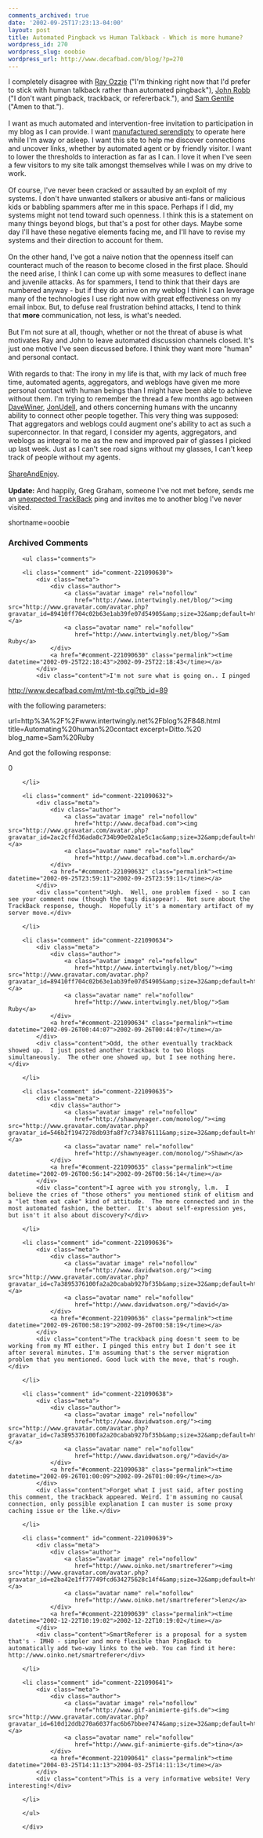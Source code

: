 ```yaml
---
comments_archived: true
date: '2002-09-25T17:23:13-04:00'
layout: post
title: Automated Pingback vs Human Talkback - Which is more humane?
wordpress_id: 270
wordpress_slug: ooobie
wordpress_url: http://www.decafbad.com/blog/?p=270
---
```

I completely disagree with <a href="http://www.ozzie.net/blog/2002/09/25.html#a65">Ray Ozzie</a> ("I'm thinking right now that I'd prefer to stick with human talkback rather than automated pingback"), <a href="http://jrobb.userland.com/2002/09/25.html#a2597">John Robb</a> ("I don't want pingback, trackback, or refererback."), and <a href="http://radio.weblogs.com/0105852/2002/09/25.html#a1192">Sam Gentile</a> ("Amen to that.").
<br /><br />
I want as much automated and intervention-free invitation to participation in my blog as I can provide.  I want <a href="http://radio.weblogs.com/0101679/stories/2002/03/13/manufacturedSerendipity.html">manufactured serendipty</a> to operate here while I'm away or asleep.  I want this site to help me discover connections and uncover links, whether by automated agent or by friendly visitor.  I want to lower the thresholds to interaction as far as I can.  I love it when I've seen a few visitors to my site talk amongst themselves while I was on my drive to work.
<br /><br />
Of course, I've never been cracked or assaulted by an exploit of my systems.  I don't have unwanted stalkers or abusive anti-fans or malicious kids or babbling spammers after me in this space.  Perhaps if I did, my systems might not tend toward such openness.  I think this is a statement on many things beyond blogs, but that's a post for other days.  Maybe some day I'll have these negative elements facing me, and I'll have to revise my systems and their direction to account for them.
<br /><br />
On the other hand, I've got a naive notion that the openness itself can counteract much of the reason to become closed in the first place.  Should the need arise, I think I can come up with some measures to deflect inane and juvenile attacks.  As for spammers, I tend to think that their days are numbered anyway - but if they do arrive on my weblog I think I can leverage many of the technologies I use right now with great effectiveness on my email inbox.  But, to defuse real frustration behind attacks, I tend to think that <strong>more</strong> communication, not less, is what's needed.
<br /><br />
But I'm not sure at all, though, whether or not the threat of abuse is what motivates Ray and John to leave automated discussion channels closed.  It's just one motive I've seen discussed before.  I think they want more "human" and personal contact.
<br /><br />
With regards to that:  The irony in my life is that, with my lack of much free time,  automated agents, aggregators, and weblogs have given me more personal contact with human beings than I might have been able to achieve without them.  I'm trying to remember the thread a few months ago between <a href="http://www.decafbad.com/twiki/bin/view/Main/DaveWiner">DaveWiner</a>, <a href="http://www.decafbad.com/twiki/bin/view/Main/JonUdell">JonUdell</a>, and others concerning humans with the uncanny ability to connect other people together.  This very thing was supposed:  That aggregators and weblogs could augment one's ability to act as such a superconnector.  In that regard, I consider my agents, aggregators, and weblogs as integral to me as the new and improved pair of glasses I picked up last week.  Just as I can't see road signs without my glasses, I can't keep track of people without my agents.
<br /><br />
<a href="http://www.decafbad.com/twiki/bin/view/Main/ShareAndEnjoy">ShareAndEnjoy</a>.
<br /><br />
<strong>Update:</strong> And happily, Greg Graham, someone I've not met before, sends me an <a href="http://theologynotes.org/archives/000013.html#000013">unexpected <a href="http://www.decafbad.com/twiki/bin/view/Main/TrackBack">TrackBack</a> ping</a> and invites me to another blog I've never visited.
<!--more-->
shortname=ooobie

<div id="comments" class="comments archived-comments">
            <h3>Archived Comments</h3>
            
        <ul class="comments">
            
        <li class="comment" id="comment-221090630">
            <div class="meta">
                <div class="author">
                    <a class="avatar image" rel="nofollow" 
                       href="http://www.intertwingly.net/blog/"><img src="http://www.gravatar.com/avatar.php?gravatar_id=89410ff704c02b63e1ab39fe07d54905&amp;size=32&amp;default=http://mediacdn.disqus.com/1320279820/images/noavatar32.png"/></a>
                    <a class="avatar name" rel="nofollow" 
                       href="http://www.intertwingly.net/blog/">Sam Ruby</a>
                </div>
                <a href="#comment-221090630" class="permalink"><time datetime="2002-09-25T22:18:43">2002-09-25T22:18:43</time></a>
            </div>
            <div class="content">I'm not sure what is going on.. I pinged 

http://www.decafbad.com/mt/mt-tb.cgi?tb_id=89

with the following parameters:

url=http%3A%2F%2Fwww.intertwingly.net%2Fblog%2F848.html
title=Automating%20human%20contact
excerpt=Ditto.%20
blog_name=Sam%20Ruby

And got the following response:



0</div>
            
        </li>
    
        <li class="comment" id="comment-221090632">
            <div class="meta">
                <div class="author">
                    <a class="avatar image" rel="nofollow" 
                       href="http://www.decafbad.com"><img src="http://www.gravatar.com/avatar.php?gravatar_id=2ac2cffd36ada8c734b90e02a1e5c1ac&amp;size=32&amp;default=http://mediacdn.disqus.com/1320279820/images/noavatar32.png"/></a>
                    <a class="avatar name" rel="nofollow" 
                       href="http://www.decafbad.com">l.m.orchard</a>
                </div>
                <a href="#comment-221090632" class="permalink"><time datetime="2002-09-25T23:59:11">2002-09-25T23:59:11</time></a>
            </div>
            <div class="content">Ugh.  Well, one problem fixed - so I can see your comment now (though the tags disappear).  Not sure about the TrackBack response, though.  Hopefully it's a momentary artifact of my server move.</div>
            
        </li>
    
        <li class="comment" id="comment-221090634">
            <div class="meta">
                <div class="author">
                    <a class="avatar image" rel="nofollow" 
                       href="http://www.intertwingly.net/blog/"><img src="http://www.gravatar.com/avatar.php?gravatar_id=89410ff704c02b63e1ab39fe07d54905&amp;size=32&amp;default=http://mediacdn.disqus.com/1320279820/images/noavatar32.png"/></a>
                    <a class="avatar name" rel="nofollow" 
                       href="http://www.intertwingly.net/blog/">Sam Ruby</a>
                </div>
                <a href="#comment-221090634" class="permalink"><time datetime="2002-09-26T00:44:07">2002-09-26T00:44:07</time></a>
            </div>
            <div class="content">Odd, the other eventually trackback showed up.  I just posted another trackback to two blogs simultaneously.  The other one showed up, but I see nothing here.</div>
            
        </li>
    
        <li class="comment" id="comment-221090635">
            <div class="meta">
                <div class="author">
                    <a class="avatar image" rel="nofollow" 
                       href="http://shawnyeager.com/monolog/"><img src="http://www.gravatar.com/avatar.php?gravatar_id=546b2f1947278db93fa8f7c734876111&amp;size=32&amp;default=http://mediacdn.disqus.com/1320279820/images/noavatar32.png"/></a>
                    <a class="avatar name" rel="nofollow" 
                       href="http://shawnyeager.com/monolog/">Shawn</a>
                </div>
                <a href="#comment-221090635" class="permalink"><time datetime="2002-09-26T00:56:14">2002-09-26T00:56:14</time></a>
            </div>
            <div class="content">I agree with you strongly, l.m.  I believe the cries of "those others" you mentioned stink of elitism and a "let them eat cake" kind of attitude.  The more connected and in the most automated fashion, the better.  It's about self-expression yes, but isn't it also about discovery?</div>
            
        </li>
    
        <li class="comment" id="comment-221090636">
            <div class="meta">
                <div class="author">
                    <a class="avatar image" rel="nofollow" 
                       href="http://www.davidwatson.org/"><img src="http://www.gravatar.com/avatar.php?gravatar_id=c7a3895376100fa2a20cabab927bf35b&amp;size=32&amp;default=http://mediacdn.disqus.com/1320279820/images/noavatar32.png"/></a>
                    <a class="avatar name" rel="nofollow" 
                       href="http://www.davidwatson.org/">david</a>
                </div>
                <a href="#comment-221090636" class="permalink"><time datetime="2002-09-26T00:58:19">2002-09-26T00:58:19</time></a>
            </div>
            <div class="content">The trackback ping doesn't seem to be working from my MT either. I pinged this entry but I don't see it after several minutes. I'm assuming that's the server migration problem that you mentioned. Good luck with the move, that's rough.</div>
            
        </li>
    
        <li class="comment" id="comment-221090638">
            <div class="meta">
                <div class="author">
                    <a class="avatar image" rel="nofollow" 
                       href="http://www.davidwatson.org/"><img src="http://www.gravatar.com/avatar.php?gravatar_id=c7a3895376100fa2a20cabab927bf35b&amp;size=32&amp;default=http://mediacdn.disqus.com/1320279820/images/noavatar32.png"/></a>
                    <a class="avatar name" rel="nofollow" 
                       href="http://www.davidwatson.org/">david</a>
                </div>
                <a href="#comment-221090638" class="permalink"><time datetime="2002-09-26T01:00:09">2002-09-26T01:00:09</time></a>
            </div>
            <div class="content">Forget what I just said, after posting this comment, the trackback appeared. Weird. I'm assuming no causal connection, only possible explanation I can muster is some proxy caching issue or the like.</div>
            
        </li>
    
        <li class="comment" id="comment-221090639">
            <div class="meta">
                <div class="author">
                    <a class="avatar image" rel="nofollow" 
                       href="http://www.oinko.net/smartreferer"><img src="http://www.gravatar.com/avatar.php?gravatar_id=e2ba42e1ff77749fcd634275628c14f4&amp;size=32&amp;default=http://mediacdn.disqus.com/1320279820/images/noavatar32.png"/></a>
                    <a class="avatar name" rel="nofollow" 
                       href="http://www.oinko.net/smartreferer">lenz</a>
                </div>
                <a href="#comment-221090639" class="permalink"><time datetime="2002-12-22T10:19:02">2002-12-22T10:19:02</time></a>
            </div>
            <div class="content">SmartReferer is a proposal for a system that's - IMHO - simpler and more flexible than PingBack to automatically add two-way links to the web. You can find it here: http://www.oinko.net/smartreferer</div>
            
        </li>
    
        <li class="comment" id="comment-221090641">
            <div class="meta">
                <div class="author">
                    <a class="avatar image" rel="nofollow" 
                       href="http://www.gif-animierte-gifs.de"><img src="http://www.gravatar.com/avatar.php?gravatar_id=610d12ddb270a6037fac6b67bbee7474&amp;size=32&amp;default=http://mediacdn.disqus.com/1320279820/images/noavatar32.png"/></a>
                    <a class="avatar name" rel="nofollow" 
                       href="http://www.gif-animierte-gifs.de">tina</a>
                </div>
                <a href="#comment-221090641" class="permalink"><time datetime="2004-03-25T14:11:13">2004-03-25T14:11:13</time></a>
            </div>
            <div class="content">This is a very informative website! Very interesting!</div>
            
        </li>
    
        </ul>
    
        </div>
    